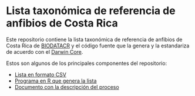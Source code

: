 # Lista taxonómica de referencia de anfibios de Costa Rica
Este repositorio contiene la lista taxonómica de referencia de anfibios de Costa Rica de [BIODATACR](http://biodiversidad.go.cr/) y el código fuente que la genera y la estandariza de acuerdo con el [Darwin Core](https://www.tdwg.org/standards/dwc/).

Estos son algunos de los principales componentes del repositorio:

- [Lista en formato CSV](data/processed/lista-taxonomica-referencia-anfibios.csv)
- [Programa en R que genera la lista](src/generar-lista.R)
- [Documento con la descripción del proceso](https://biodatacr.github.io/lista-taxonomica-referencia-anfibios/)
